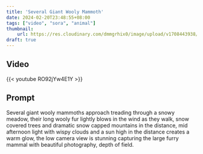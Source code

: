 ```yaml
---
title: 'Several Giant Wooly Mammoth'
date: 2024-02-20T23:48:55+08:00
tags: ["video", "sora", "animal"]
thumbnail:
    url: https://res.cloudinary.com/dmmgrhix0/image/upload/v1708443938/sora-video/z3j10pgy2tkpjnzfdqc1.jpg
draft: true
---
```



## Video

{{< youtube RO92jYw4E1Y >}}


## Prompt

Several giant wooly mammoths approach treading through a snowy meadow, their long wooly fur lightly blows in the wind as they walk, snow covered trees and dramatic snow capped mountains in the distance, mid afternoon light with wispy clouds and a sun high in the distance creates a warm glow, the low camera view is stunning capturing the large furry mammal with beautiful photography, depth of field.

